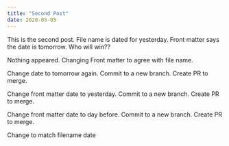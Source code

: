 ```yaml
---
title: "Second Post"
date: 2020-05-05
---
```

This is the second post. File name is dated for yesterday. Front matter says the date is tomorrow. Who will win??

Nothing appeared. Changing Front matter to agree with file name.

Change date to tomorrow again. Commit to a new branch. Create PR to merge.

Change front matter date to yesterday. Commit to a new branch. Create PR to merge.

Change front matter date to day before. Commit to a new branch. Create PR to merge.

Change to match filename date

